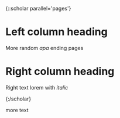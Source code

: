 {::scholar parallel='pages'}

# Left column heading

More random *apa*
ending pages

# Right column heading
Right text lorem with _italic_



{:/scholar}

more text
